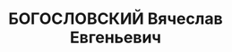 ---
title: БОГОСЛОВСКИЙ Вячеслав Евгеньевич
description: "Род. в 1902, Томская губ., Змеиногорский уезд, с. Новенькое, русский,\
  \ обр.: среднее, член ВКП(б). Проживал: Москва, Уланский пер., д. 24, кв. 7. Старший\
  \ специалист по сортовым посевам в Гл. управлении зерновых культур Наркомата земледелия\
  \ СССР. \n  Арестован 30.04.1937. Обв. в участии в к.-р. террористической организации.\
  \ Приговор: ВК ВС СССР, 08.10.1937 – ВМН. Расстрелян 08.10.1937, г.Москва. \n  Реабилитирован\
  \ ВК ВС СССР 18.08.1956"
---